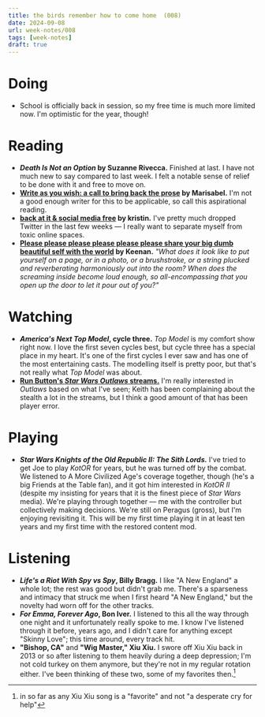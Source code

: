 ```yaml
---
title: the birds remember how to come home  (008)
date: 2024-09-08
url: week-notes/008
tags: [week-notes]
draft: true
---
```


# Doing
* School is officially back in session, so my free time is much more limited now. I'm optimistic for the year, though!
# Reading
- **_Death Is Not an Option_ by Suzanne Rivecca.** Finished at last. I have not much new to say compared to last week. I felt a notable sense of relief to be done with it and free to move on.
- **[Write as you wish: a call to bring back the prose](https://marisabel.nl/public/blog/Write_as_you_wish:_a_call_to_bring_back_the_prose) by Marisabel.** I'm not a good enough writer for this to be applicable, so call this aspirational reading.
- **[back at it & social media free](https://itskristin.bearblog.dev/back-at-it-social-media-free/) by kristin.** I've pretty much dropped Twitter in the last few weeks — I really want to separate myself from toxic online spaces.
- **[Please please please please please please share your big dumb beautiful self with the world](https://gkeenan.co/avgb/please-please-please-please-please-please-share-your-big-dumb-beautiful-self-with-the-world/) by Keenan.** *"What does it look like to put yourself on a page, or in a photo, or a brushstroke, or a string plucked and reverberating harmoniously out into the room? When does the screaming inside become loud enough, so all-encompassing that you open up the door to let it pour out of you?"*
# Watching
- **_America's Next Top Model_, cycle three.** _Top Model_ is my comfort show right now. I love the first seven cycles best, but cycle three has a special place in my heart. It's one of the first cycles I ever saw and has one of the most entertaining casts. The modelling itself is pretty poor, but that's not really what _Top Model_ was about.
- **[Run Button's _Star Wars Outlaws_ streams.](https://www.youtube.com/watch?v=7ei6dNr3RkY&list=PLipgnTt01UGXDW2B_eJMKSSi12Y7koJ9O&pp=iAQB)** I'm really interested in _Outlaws_ based on what I've seen; Keith has been complaining about the stealth a lot in the streams, but I think a good amount of that has been player error.
# Playing
* **_Star Wars Knights of the Old Republic II: The Sith Lords._** I've tried to get Joe to play _KotOR_ for years, but he was turned off by the combat. We listened to A More Civilized Age's coverage together, though (he's a big Friends at the Table fan), and it got him interested in _KotOR II_ (despite my insisting for years that it is the finest piece of _Star Wars_ media). We're playing through together — me with the controller but collectively making decisions. We're still on Peragus (gross), but I'm enjoying revisiting it. This will be my first time playing it in at least ten years and my first time with the restored content mod.

# Listening
- **_Life's a Riot With Spy vs Spy_, Billy Bragg.** I like "A New England" a whole lot; the rest was good but didn't grab me. There's a sparseness and intimacy that struck me when I first heard "A New England," but the novelty had worn off for the other tracks.
- **_For Emma, Forever Ago_, Bon Iver.** I listened to this all the way through one night and it unfortunately really spoke to me. I know I've listened through it before, years ago, and I didn't care for anything except "Skinny Love"; this time around, every track hit.
- **"Bishop, CA"** and **"Wig Master," Xiu Xiu.** I swore off Xiu Xiu back in 2013 or so after listening to them heavily during a deep depression; I'm not cold turkey on them anymore, but they're not in my regular rotation either. I've been thinking of these two, some of my favorites then.[^1]

[^1]: in so far as any Xiu Xiu song is a "favorite" and not "a desperate cry for help"

